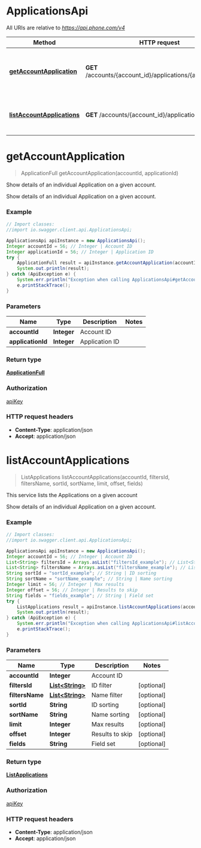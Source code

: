 # ApplicationsApi

All URIs are relative to *https://api.phone.com/v4*

Method | HTTP request | Description
------------- | ------------- | -------------
[**getAccountApplication**](ApplicationsApi.md#getAccountApplication) | **GET** /accounts/{account_id}/applications/{application_id} | Show details of an individual Application on a given account.
[**listAccountApplications**](ApplicationsApi.md#listAccountApplications) | **GET** /accounts/{account_id}/applications | This service lists the Applications on a given account


<a name="getAccountApplication"></a>
# **getAccountApplication**
> ApplicationFull getAccountApplication(accountId, applicationId)

Show details of an individual Application on a given account.

Show details of an individual Application on a given account.

### Example
```java
// Import classes:
//import io.swagger.client.api.ApplicationsApi;

ApplicationsApi apiInstance = new ApplicationsApi();
Integer accountId = 56; // Integer | Account ID
Integer applicationId = 56; // Integer | Application ID
try {
    ApplicationFull result = apiInstance.getAccountApplication(accountId, applicationId);
    System.out.println(result);
} catch (ApiException e) {
    System.err.println("Exception when calling ApplicationsApi#getAccountApplication");
    e.printStackTrace();
}
```

### Parameters

Name | Type | Description  | Notes
------------- | ------------- | ------------- | -------------
 **accountId** | **Integer**| Account ID |
 **applicationId** | **Integer**| Application ID |

### Return type

[**ApplicationFull**](ApplicationFull.md)

### Authorization

[apiKey](../README.md#apiKey)

### HTTP request headers

 - **Content-Type**: application/json
 - **Accept**: application/json

<a name="listAccountApplications"></a>
# **listAccountApplications**
> ListApplications listAccountApplications(accountId, filtersId, filtersName, sortId, sortName, limit, offset, fields)

This service lists the Applications on a given account

Show details of an individual Application on a given account.

### Example
```java
// Import classes:
//import io.swagger.client.api.ApplicationsApi;

ApplicationsApi apiInstance = new ApplicationsApi();
Integer accountId = 56; // Integer | Account ID
List<String> filtersId = Arrays.asList("filtersId_example"); // List<String> | ID filter
List<String> filtersName = Arrays.asList("filtersName_example"); // List<String> | Name filter
String sortId = "sortId_example"; // String | ID sorting
String sortName = "sortName_example"; // String | Name sorting
Integer limit = 56; // Integer | Max results
Integer offset = 56; // Integer | Results to skip
String fields = "fields_example"; // String | Field set
try {
    ListApplications result = apiInstance.listAccountApplications(accountId, filtersId, filtersName, sortId, sortName, limit, offset, fields);
    System.out.println(result);
} catch (ApiException e) {
    System.err.println("Exception when calling ApplicationsApi#listAccountApplications");
    e.printStackTrace();
}
```

### Parameters

Name | Type | Description  | Notes
------------- | ------------- | ------------- | -------------
 **accountId** | **Integer**| Account ID |
 **filtersId** | [**List&lt;String&gt;**](String.md)| ID filter | [optional]
 **filtersName** | [**List&lt;String&gt;**](String.md)| Name filter | [optional]
 **sortId** | **String**| ID sorting | [optional]
 **sortName** | **String**| Name sorting | [optional]
 **limit** | **Integer**| Max results | [optional]
 **offset** | **Integer**| Results to skip | [optional]
 **fields** | **String**| Field set | [optional]

### Return type

[**ListApplications**](ListApplications.md)

### Authorization

[apiKey](../README.md#apiKey)

### HTTP request headers

 - **Content-Type**: application/json
 - **Accept**: application/json

